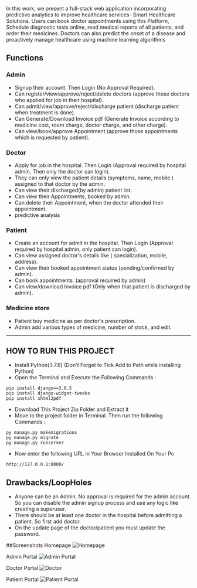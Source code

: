 In this work, we present a full-stack web application incorporating predictive analytics to improve healthcare services- Smart Healthcare Solutions. Users can book doctor appointments using this Platform, Schedule diagnostic tests online, read medical reports of all patients, and order their medicines. Doctors can also predict the onset of a disease and proactively manage healthcare using machine learning algorithms
## Functions
### Admin
- Signup their account. Then Login (No Approval Required).
- Can register/view/approve/reject/delete doctors (approve those doctors who applied for job in their hospital).
- Can admit/view/approve/reject/discharge patient (discharge patient when treatment is done).
- Can Generate/Download Invoice pdf (Generate Invoice according to medicine cost, room charge, doctor charge, and other charge).
- Can view/book/approve Appointment (approve those appointments which is requested by patient).

### Doctor
- Apply for job in the hospital. Then Login (Approval required by hospital admin, Then only the doctor can login).
- They can only view the patient details (symptoms, name, mobile ) assigned to that doctor by the admin.
- Can view their discharged(by admin) patient list.
- Can view their Appointments, booked by admin.
- Can delete their Appointment, when the doctor attended their appointment.
-  predictive analysis

### Patient
- Create an account for admit in the hospital. Then Login (Approval required by hospital admin, only patient can login).
- Can view assigned doctor's details like ( specialization, mobile, address).
- Can view their booked appointment status (pending/confirmed by admin).
- Can book appointments. (approval required by admin)
- Can view/download Invoice pdf (Only when that patient is discharged by admin).

### Medicine store
- Patient buy medicine as per doctor's prescription.
- Admin add various types of medicine, number of stock, and edit. 
---

## HOW TO RUN THIS PROJECT
- Install Python(3.7.6) (Don't Forget to Tick Add to Path while installing Python)
- Open the Terminal and Execute the Following Commands :
```
pip install django==3.0.5
pip install django-widget-tweaks
pip install xhtml2pdf
```
- Download This Project Zip Folder and Extract it
- Move to the project folder in Terminal. Then run the following Commands :
```
py manage.py makemigrations
py manage.py migrate
py manage.py runserver
```
- Now enter the following URL in Your Browser Installed On Your Pc
```
http://127.0.0.1:8000/
```

## Drawbacks/LoopHoles
- Anyone can be an Admin. No approval is required for the admin account. So you can disable the admin signup process and use any logic like creating a superuser.
- There should be at least one doctor in the hospital before admitting a patient. So first add doctor.
- On the update page of the doctor/patient you must update the password.


##Screenshots
Homepage
![Homepage](https://github.com/user-attachments/assets/530d3c56-4913-45ae-8ca7-78db08f89ec7)

Admin Portal
![Admin Portal](https://github.com/user-attachments/assets/36d781df-4f71-4a6a-9dd8-dcd92cfbb1e2)

Doctor Portal
![Doctor](https://github.com/user-attachments/assets/6c2872aa-0f8d-4fc5-aea1-63a80cfd4b4f)

Patient Portal
![Patient Portal](https://github.com/user-attachments/assets/56ff5db6-66fc-4145-830a-99e729f253ef)


